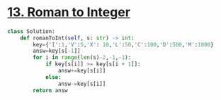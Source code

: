 # [13. Roman to Integer](https://leetcode.com/problems/roman-to-integer)

####
```python
class Solution:
    def romanToInt(self, s: str) -> int:
        key={'I':1,'V':5,'X': 10,'L':50,'C':100,'D':500,'M':1000}
        answ=key[s[-1]]
        for i in range(len(s)-2,-1,-1):
            if key[s[i]] >= key[s[i + 1]]:
                answ+=key[s[i]]
            else:
                answ-=key[s[i]]
        return answ
```